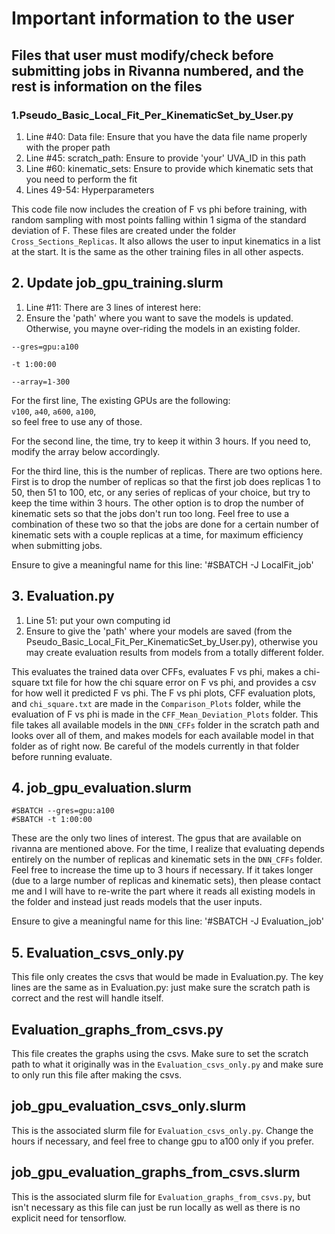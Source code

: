 # Important information to the user

## Files that user must modify/check before submitting jobs in Rivanna numbered, and the rest is information on the files

### 1.Pseudo_Basic_Local_Fit_Per_KinematicSet_by_User.py

1. Line #40: Data file: Ensure that you have the data file name properly with the proper path
2. Line #45: scratch_path: Ensure to provide 'your' UVA_ID in this path
3. Line #60: kinematic_sets: Ensure to provide which kinematic sets that you need to perform the fit
4. Lines 49-54: Hyperparameters

This code file now includes the creation of F vs phi before training, with random sampling with most points falling within 1 sigma of the standard deviation of F. These files are created under the folder `Cross_Sections_Replicas`. It also allows the user to input kinematics in a list at the start. It is the same as the other training files in all other aspects.

## 2. Update job_gpu_training.slurm

1. Line #11: There are 3 lines of interest here:
2. Ensure the 'path' where you want to save the models is updated. Otherwise, you mayne over-riding the models in an existing folder.

```
--gres=gpu:a100

-t 1:00:00

--array=1-300
```
For the first line, The existing GPUs are the following: \
`v100`, `a40`, `a600`, `a100`, \
so feel free to use any of those.

For the second line, the time, try to keep it within 3 hours. If you need to, modify the array below accordingly.

For the third line, this is the number of replicas. There are two options here. First is to drop the number of replicas so that the first job does replicas 1 to 50, then 51 to 100, etc, or any series of replicas of your choice, but try to keep the time within 3 hours. The other option is to drop the number of kinematic sets so that the jobs don't run too long. Feel free to use a combination of these two so that the jobs are done for a certain number of kinematic sets with a couple replicas at a time, for maximum efficiency when submitting jobs.

Ensure to give a meaningful name for this line: '#SBATCH -J LocalFit_job'

## 3. Evaluation.py

1. Line 51: put your own computing id
2. Ensure to give the 'path' where your models are saved (from the Pseudo_Basic_Local_Fit_Per_KinematicSet_by_User.py), otherwise you may create evaluation results from models from a totally different folder.


This evaluates the trained data over CFFs, evaluates F vs phi, makes a chi-square txt file for how the chi square error on F vs phi, and provides a csv for how well it predicted F vs phi. The F vs phi plots, CFF evaluation plots, and `chi_square.txt` are made in the `Comparison_Plots` folder, while the evaluation of F vs phi is made in the `CFF_Mean_Deviation_Plots` folder. This file takes all available models in the `DNN_CFFs` folder in the scratch path and looks over all of them, and makes models for each available model in that folder as of right now. Be careful of the models currently in that folder before running evaluate.

## 4. job_gpu_evaluation.slurm
```
#SBATCH --gres=gpu:a100
#SBATCH -t 1:00:00
```
These are the only two lines of interest. The gpus that are available on rivanna are mentioned above. For the time, I realize that evaluating depends entirely on the number of replicas and kinematic sets in the `DNN_CFFs` folder. Feel free to increase the time up to 3 hours if necessary. If it takes longer (due to a large number of replicas and kinematic sets), then please contact me and I will have to re-write the part where it reads all existing models in the folder and instead just reads models that the user inputs.

Ensure to give a meaningful name for this line: '#SBATCH -J Evaluation_job'

## 5. Evaluation_csvs_only.py

This file only creates the csvs that would be made in Evaluation.py. The key lines are the same as in Evaluation.py: just make sure the scratch path is correct and the rest will handle itself.

## Evaluation_graphs_from_csvs.py

This file creates the graphs using the csvs. Make sure to set the scratch path to what it originally was in the `Evaluation_csvs_only.py` and make sure to only run this file after making the csvs.

## job_gpu_evaluation_csvs_only.slurm

This is the associated slurm file for `Evaluation_csvs_only.py`. Change the hours if necessary, and feel free to change gpu to a100 only if you prefer.

## job_gpu_evaluation_graphs_from_csvs.slurm

This is the associated slurm file for `Evaluation_graphs_from_csvs.py`, but isn't necessary as this file can just be run locally as well as there is no explicit need for tensorflow.